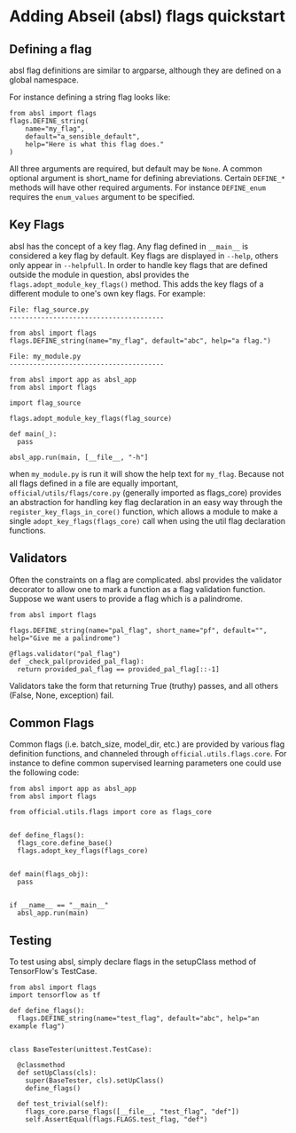 # Adding Abseil (absl) flags quickstart
## Defining a flag
absl flag definitions are similar to argparse, although they are defined on a global namespace.

For instance defining a string flag looks like:
```$xslt
from absl import flags
flags.DEFINE_string(
    name="my_flag",
    default="a_sensible_default",
    help="Here is what this flag does."
)
```

All three arguments are required, but default may be `None`. A common optional argument is
short_name for defining abreviations. Certain `DEFINE_*` methods will have other required arguments.
For instance `DEFINE_enum` requires the `enum_values` argument to be specified.

## Key Flags
absl has the concept of a key flag. Any flag defined in `__main__` is considered a key flag by
default. Key flags are displayed in `--help`, others only appear in `--helpfull`. In order to
handle key flags that are defined outside the module in question, absl provides the
`flags.adopt_module_key_flags()` method. This adds the key flags of a different module to one's own
key flags. For example:
```$xslt
File: flag_source.py
---------------------------------------

from absl import flags
flags.DEFINE_string(name="my_flag", default="abc", help="a flag.")
```

```$xslt
File: my_module.py
---------------------------------------

from absl import app as absl_app
from absl import flags

import flag_source

flags.adopt_module_key_flags(flag_source)

def main(_):
  pass

absl_app.run(main, [__file__, "-h"]
```

when `my_module.py` is run it will show the help text for `my_flag`. Because not all flags defined
in a file are equally important, `official/utils/flags/core.py` (generally imported as flags_core)
provides an abstraction for handling key flag declaration in an easy way through the
`register_key_flags_in_core()` function, which allows a module to make a single
`adopt_key_flags(flags_core)` call when using the util flag declaration functions.

## Validators
Often the constraints on a flag are complicated. absl provides the validator decorator to allow
one to mark a function as a flag validation function. Suppose we want users to provide a flag
which is a palindrome.

```$xslt
from absl import flags

flags.DEFINE_string(name="pal_flag", short_name="pf", default="", help="Give me a palindrome")

@flags.validator("pal_flag")
def _check_pal(provided_pal_flag):
  return provided_pal_flag == provided_pal_flag[::-1]

```

Validators take the form that returning True (truthy) passes, and all others 
(False, None, exception) fail.

## Common Flags
Common flags (i.e. batch_size, model_dir, etc.) are provided by various flag definition functions,
and channeled through `official.utils.flags.core`. For instance to define common supervised
learning parameters one could use the following code:

```$xslt
from absl import app as absl_app
from absl import flags

from official.utils.flags import core as flags_core


def define_flags():
  flags_core.define_base()
  flags.adopt_key_flags(flags_core)
  
  
def main(flags_obj):
  pass
  
  
if __name__ == "__main__"
  absl_app.run(main)
```

## Testing
To test using absl, simply declare flags in the setupClass method of TensorFlow's TestCase.

```$xslt
from absl import flags
import tensorflow as tf

def define_flags():
  flags.DEFINE_string(name="test_flag", default="abc", help="an example flag")


class BaseTester(unittest.TestCase):

  @classmethod
  def setUpClass(cls):
    super(BaseTester, cls).setUpClass()
    define_flags()
    
  def test_trivial(self):
    flags_core.parse_flags([__file__, "test_flag", "def"])
    self.AssertEqual(flags.FLAGS.test_flag, "def")
    
```
